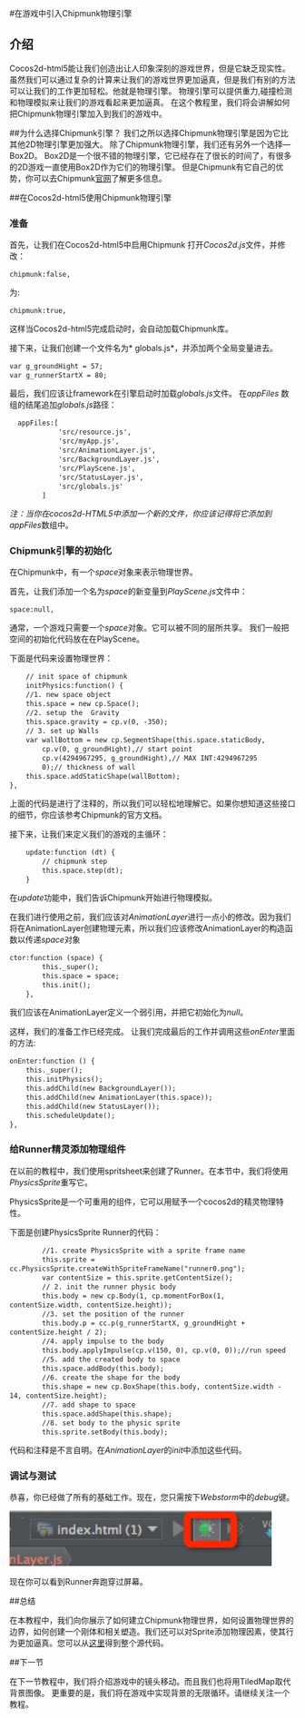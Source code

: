 #在游戏中引入Chipmunk物理引擎

## 介绍
Cocos2d-html5能让我们创造出让人印象深刻的游戏世界，但是它缺乏现实性。虽然我们可以通过复杂的计算来让我们的游戏世界更加逼真，但是我们有别的方法可以让我们的工作更加轻松。他就是物理引擎。
物理引擎可以提供重力,碰撞检测和物理模拟来让我们的游戏看起来更加逼真。
在这个教程里，我们将会讲解如何把Chipmunk物理引擎加入到我们的游戏中。


##为什么选择Chipmunk引擎？
我们之所以选择Chipmunk物理引擎是因为它比其他2D物理引擎更加强大。
除了Chipmunk物理引擎，我们还有另外一个选择—Box2D。
Box2D是一个很不错的物理引擎，它已经存在了很长的时间了，有很多的2D游戏一直使用Box2D作为它们的物理引擎。
但是Chipmunk有它自己的优势，你可以去Chipmunk[官网](http://http://chipmunk-physics.net/)了解更多信息。

##在Cocos2d-html5使用Chipmunk物理引擎

### 准备


首先，让我们在Cocos2d-html5中启用Chipmunk
打开*Cocos2d.js*文件，并修改：

```
chipmunk:false,
```

为:

```
chipmunk:true,
```

这样当Cocos2d-html5完成启动时，会自动加载Chipmunk库。



接下来，让我们创建一个文件名为* globals.js*，并添加两个全局变量进去。



```
var g_groundHight = 57;
var g_runnerStartX = 80;
```

最后，我们应该让framework在引擎启动时加载*globals.js*文件。
在*appFiles* 数组的结尾追加*globals.js*路径：

```
  appFiles:[
            'src/resource.js',
            'src/myApp.js',
            'src/AnimationLayer.js',
            'src/BackgroundLayer.js',
            'src/PlayScene.js',
            'src/StatusLayer.js',
            'src/globals.js'
        ]
```

*注：*当你在cocos2d-HTML5中添加一个新的文件，你应该记得将它添加到*appFiles*数组中。





### Chipmunk引擎的初始化

在Chipmunk中，有一个*space*对象来表示物理世界。 

首先，让我们添加一个名为*space*的新变量到*PlayScene.js*文件中：

```
space:null,
```

通常，一个游戏只需要一个*space*对象。它可以被不同的层所共享。 
我们一般把空间的初始化代码放在在PlayScene。 

下面是代码来设置物理世界：


    	// init space of chipmunk
   	    initPhysics:function() {
        //1. new space object 
        this.space = new cp.Space();
        //2. setup the  Gravity
        this.space.gravity = cp.v(0, -350);
        // 3. set up Walls
        var wallBottom = new cp.SegmentShape(this.space.staticBody,
            cp.v(0, g_groundHight),// start point
            cp.v(4294967295, g_groundHight),// MAX INT:4294967295
            0);// thickness of wall
        this.space.addStaticShape(wallBottom);
    },


上面的代码是进行了注释的，所以我们可以轻松地理解它。如果你想知道这些接口的细节，你应该参考Chipmunk的官方文档。 

接下来，让我们来定义我们的游戏的主循环：

```
    update:function (dt) {
        // chipmunk step
        this.space.step(dt);
    }
```

在*update*功能中，我们告诉Chipmunk开始进行物理模拟。 

在我们进行使用之前，我们应该对*AnimationLayer*进行一点小的修改。因为我们将在AnimationLayer创建物理元素，所以我们应该修改AnimationLayer的构造函数以传递*space*对象

```
ctor:function (space) {
        this._super();
        this.space = space;
        this.init();
    },
```

我们应该在AnimationLayer定义一个弱引用，并把它初始化为*null*。 

这样，我们的准备工作已经完成。 让我们完成最后的工作并调用这些*onEnter*里面的方法:



    onEnter:function () {
        this._super();
        this.initPhysics();
        this.addChild(new BackgroundLayer());
        this.addChild(new AnimationLayer(this.space));
        this.addChild(new StatusLayer());
        this.scheduleUpdate();
    },



### 给Runner精灵添加物理组件

在以前的教程中，我们使用spritsheet来创建了Runner。在本节中，我们将使用*PhysicsSprite*重写它。 

PhysicsSprite是一个可重用的组件，它可以用赋予一个cocos2d的精灵物理特性。 

下面是创建PhysicsSprite Runner的代码： 

```
        //1. create PhysicsSprite with a sprite frame name
        this.sprite = cc.PhysicsSprite.createWithSpriteFrameName("runner0.png");
        var contentSize = this.sprite.getContentSize();
        // 2. init the runner physic body
        this.body = new cp.Body(1, cp.momentForBox(1, contentSize.width, contentSize.height));
        //3. set the position of the runner
        this.body.p = cc.p(g_runnerStartX, g_groundHight + contentSize.height / 2);
        //4. apply impulse to the body
        this.body.applyImpulse(cp.v(150, 0), cp.v(0, 0));//run speed
        //5. add the created body to space
        this.space.addBody(this.body);
        //6. create the shape for the body
        this.shape = new cp.BoxShape(this.body, contentSize.width - 14, contentSize.height);
        //7. add shape to space
        this.space.addShape(this.shape);
        //8. set body to the physic sprite
        this.sprite.setBody(this.body);
```

代码和注释是不言自明。在*AnimationLayer*的*init*中添加这些代码。


### 调试与测试

恭喜，你已经做了所有的基础工作。现在，您只需按下*Webstorm*中的*debug*键。

![run](res/run.png)

现在你可以看到Runner奔跑穿过屏幕。

##总结

在本教程中，我们向你展示了如何建立Chipmunk物理世界，如何设置物理世界的边界，如何创建一个刚体和相关塑造。我们还可以对Sprite添加物理因素，使其行为更加逼真。您可以从[这里](res/Parkour.zip)得到整个源代码。


##下一节

在下一节教程中，我们将介绍游戏中的镜头移动。而且我们也将用TiledMap取代背景图像。 
更重要的是，我们将在游戏中实现背景的无限循环。请继续关注一个教程。